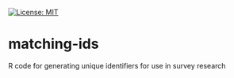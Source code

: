 [![License: MIT](https://img.shields.io/badge/License-MIT-yellow.svg)](https://opensource.org/licenses/MIT)

# matching-ids

R code for generating unique identifiers for use in survey research
